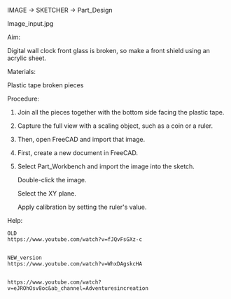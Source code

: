 




IMAGE -> SKETCHER -> Part_Design


Image_input.jpg



Aim:

Digital wall clock front glass is broken, so make a front shield using an acrylic sheet.



Materials:

Plastic tape
broken pieces


Procedure:

1. Join all the pieces together with the bottom side facing the plastic tape.

2. Capture the full view with a scaling object, such as a coin or a ruler.

3. Then, open FreeCAD and import that image.

4. First, create a new document in FreeCAD.

5. Select Part_Workbench and import the image into the sketch.

    Double-click the image.

    Select the XY plane.

    Apply calibration by setting the ruler's value.





Help:

```
OLD
https://www.youtube.com/watch?v=fJQvFsGXz-c


NEW_version
https://www.youtube.com/watch?v=WhxDAgskcHA


https://www.youtube.com/watch?v=eJROhOsv8oc&ab_channel=Adventuresincreation
```



